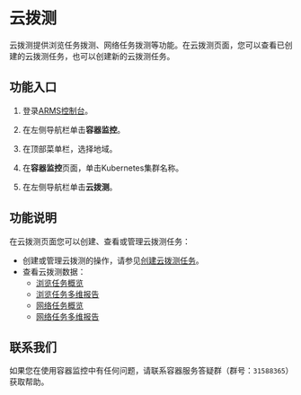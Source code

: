 # 云拨测

云拨测提供浏览任务拨测、网络任务拨测等功能。在云拨测页面，您可以查看已创建的云拨测任务，也可以创建新的云拨测任务。

## 功能入口

1.  登录[ARMS控制台](https://arms.console.aliyun.com/#/home)。

2.  在左侧导航栏单击**容器监控**。

3.  在顶部菜单栏，选择地域。

4.  在**容器监控**页面，单击Kubernetes集群名称。

5.  在左侧导航栏单击**云拨测**。


## 功能说明

在云拨测页面您可以创建、查看或管理云拨测任务：

-   创建或管理云拨测的操作，请参见[创建云拨测任务](/cn.zh-CN/云拨测/快速入门/创建任务.md)。
-   查看云拨测数据：
    -   [浏览任务概览](/cn.zh-CN/云拨测/控制台功能/任务概览/浏览任务概览.md)
    -   [浏览任务多维报告](/cn.zh-CN/云拨测/控制台功能/多维报告/浏览任务多维报告.md)
    -   [网络任务概览](/cn.zh-CN/云拨测/控制台功能/任务概览/网络任务概览.md)
    -   [网络任务多维报告](/cn.zh-CN/云拨测/控制台功能/多维报告/网络任务多维报告.md)

## 联系我们

如果您在使用容器监控中有任何问题，请联系容器服务答疑群（群号：`31588365`）获取帮助。

